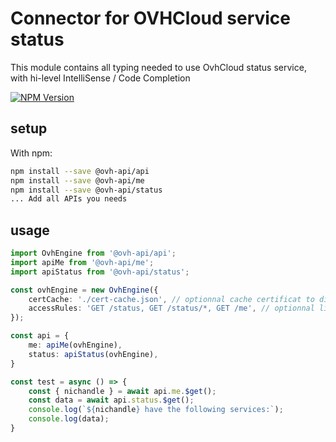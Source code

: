 # Connector for OVHCloud service status

This module contains all typing needed to use OvhCloud status service, with hi-level IntelliSense / Code Completion

[![NPM Version](https://img.shields.io/npm/v/@ovh-api/status.svg?style=flat)](https://www.npmjs.org/package/@ovh-api/status)

## setup

With npm:
````bash
npm install --save @ovh-api/api
npm install --save @ovh-api/me
npm install --save @ovh-api/status
... Add all APIs you needs
````

## usage

````typescript
import OvhEngine from '@ovh-api/api';
import apiMe from '@ovh-api/me';
import apiStatus from '@ovh-api/status';

const ovhEngine = new OvhEngine({ 
    certCache: './cert-cache.json', // optionnal cache certificat to disk
    accessRules: 'GET /status, GET /status/*, GET /me', // optionnal limit the requested privileges.
});

const api = {
    me: apiMe(ovhEngine),
    status: apiStatus(ovhEngine),
}

const test = async () => {
    const { nichandle } = await api.me.$get();
    const data = await api.status.$get();
    console.log(`${nichandle} have the following services:`);
    console.log(data);
}

````
